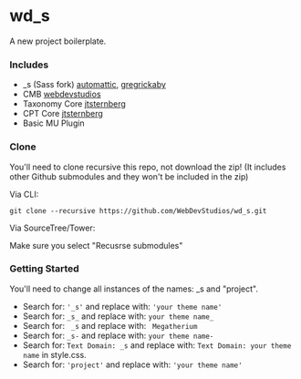 wd_s
====

A new project boilerplate.

### Includes

* _s (Sass fork)     [automattic](https://github.com/Automattic/_s), [gregrickaby](github.com/gregrickaby/_s/tree/sass)
* CMB                [webdevstudios](https://github.com/WebDevStudios/Custom-Metaboxes-and-Fields-for-WordPress)
* Taxonomy Core      [jtsternberg](https://github.com/jtsternberg/Taxonomy_core)
* CPT Core           [jtsternberg](https://github.com/jtsternberg/CPT_Core)
* Basic MU Plugin

### Clone

You'll need to clone recursive this repo, not download the zip! (It includes other Github submodules and they won't be included in the zip)

Via CLI:

`git clone --recursive https://github.com/WebDevStudios/wd_s.git`

Via SourceTree/Tower:

Make sure you select "Recusrse submodules"

### Getting Started

You'll need to change all instances of the names: _s and "project".

* Search for: `'_s'` and replace with: `'your theme name'`
* Search for: `_s_` and replace with: `your theme name_`
* Search for: <code>&nbsp;_s</code> and replace with: <code>&nbsp;Megatherium</code>
* Search for: `_s-` and replace with: `your theme name-`
* Search for: `Text Domain: _s` and replace with: `Text Domain: your theme name` in style.css.
* Search for: `'project'` and replace with: `'your theme name'`
